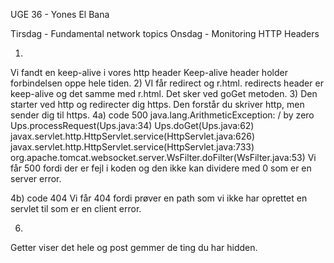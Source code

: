 UGE 36 -  Yones El Bana

Tirsdag - Fundamental network topics
Onsdag - Monitoring HTTP Headers 

1)
Vi fandt en keep-alive i vores http header
Keep-alive header holder forbindelsen oppe hele tiden.
2)
VI får redirect og r.html. redirects header er keep-alive og det samme med r.html.
Det sker ved goGet metoden.
3)
Den starter ved http og redirecter dig https.
Den forstår du skriver http, men sender dig til https.
4a) code 500
java.lang.ArithmeticException: / by zero
	Ups.processRequest(Ups.java:34)
	Ups.doGet(Ups.java:62)
	javax.servlet.http.HttpServlet.service(HttpServlet.java:626)
	javax.servlet.http.HttpServlet.service(HttpServlet.java:733)
	org.apache.tomcat.websocket.server.WsFilter.doFilter(WsFilter.java:53)
Vi får 500 fordi der er fejl i koden og den ikke kan dividere med 0 som er en server error.

4b) code 404
Vi får 404 fordi prøver en path som vi ikke har oprettet en servlet til som er en client error.

6)
Getter viser det hele og post gemmer de ting du har hidden.


